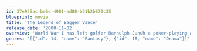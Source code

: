 ```yaml
---
id: 37e935ac-be6e-4901-ad88-b61b2b670c35
blueprint: movie
title: 'The Legend of Bagger Vance'
release_date: '2000-11-02'
overview: 'World War I has left golfer Rannulph Junuh a poker-playing alcoholic, his perfect swing gone. Now, however, he needs to get it back to play in a tournament to save the financially ravaged golf course of a long-ago sweetheart. Help arrives in the form of mysterious caddy Bagger Vance.'
genres: '[{"id": 14, "name": "Fantasy"}, {"id": 18, "name": "Drama"}]'
---
```

